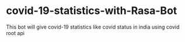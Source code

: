 # covid-19-statistics-with-Rasa-Bot
This bot will give covid-19 statistics like covid status in india using covid root api
